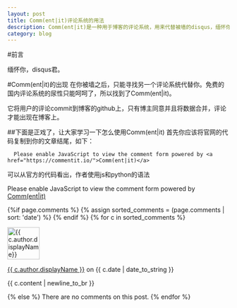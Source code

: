 ```yaml
---
layout: post
title: Comm(ent|it)评论系统的用法
description: Comm(ent|it)是一种用于博客的评论系统，用来代替被墙的disqus，缅怀你，disqus君
category: blog
---
```

#前言

缅怀你，disqus君。

#Comm(ent|it)的出现
在你被墙之后，只能寻找另一个评论系统代替你。免费的国内评论系统的尿性只能呵呵了，所以找到了Comm(ent|it)。

它将用户的评论commit到博客的github上，只有博主同意并且将数据合并，评论才能出现在博客上。


##下面是正戏了，让大家学习一下怎么使用Comm(ent|it)
首先你应该将官网的代码复制到你的文章结尾，如下：
```
  Please enable JavaScript to view the comment form powered by <a href="https://commentit.io/">Comm(ent|it)</a>
```
可以从官方的代码看出，作者使用js和python的语法

<noscript>Please enable JavaScript to view the comment form powered by <a href="https://commentit.io/">Comm(ent|it)</a></noscript>
<div id="commentit"></div>
<script type="text/javascript">
  /** CONFIGURATION VARIABLES **/
  var commentitUsername = 'ioloveuu';
  var commentitRepo = 'ioloveuu/ioloveuu.github.io';
  var commentitPath = '{{ page.path }}';

  /** DON'T EDIT FOLLOWING LINES **/
  (function() {
      var commentit = document.createElement('script');
      commentit.type = 'text/javascript';
      commentit.async = true;
      commentit.src = 'https://commentit.io/static/embed/dist/commentit.js';
      (document.getElementsByTagName('head')[0] || document.getElementsByTagName('body')[0]).appendChild(commentit);
  })();
</script>
  {%if page.comments %}
  {% assign sorted_comments = (page.comments | sort: 'date') %}
{% endif %}
{% for c in sorted_comments %}
  <div class="media">
    <div class="media-left">
      <img src="{{ c.author.picture }}" alt="{{ c.author.displayName}}" height="73" width="73">
    </div>
    <div class="media-body">
      <p class="text-muted">
        <a href="{{ c.author.url }}">{{ c.author.displayName }}</a>
        on {{ c.date | date_to_string }}
      </p>
      <p>{{ c.content | newline_to_br }}</p>
    </div>
  </div>
{% else %}
  There are no comments on this post.
{% endfor %}
